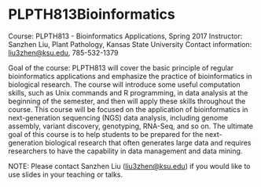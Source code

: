 # PLPTH813Bioinformatics
Course: PLPTH813 - Bioinformatics Applications, Spring 2017
Instructor: Sanzhen Liu, Plant Pathology, Kansas State University
Contact information: liu3zhen@ksu.edu, 785-532-1379

Goal of the course: PLPTH813 will cover the basic principle of regular bioinformatics applications and emphasize the practice of bioinformatics in biological research. The course will introduce some useful computation skills, such as Unix commands and R programming, in data analysis at the beginning of the semester, and then will apply these skills throughout the course. This course will be focused on the application of bioinformatics in next-generation sequencing (NGS) data analysis, including genome assembly, variant discovery, genotyping, RNA-Seq, and so on. The ultimate goal of this course is to help students to be prepared for the next-generation biological research that often generates large data and requires researchers to have the capability in data management and data mining. 

NOTE: Please contact Sanzhen Liu (liu3zhen@ksu.edu) if you would like to use slides in your teaching or talks.
